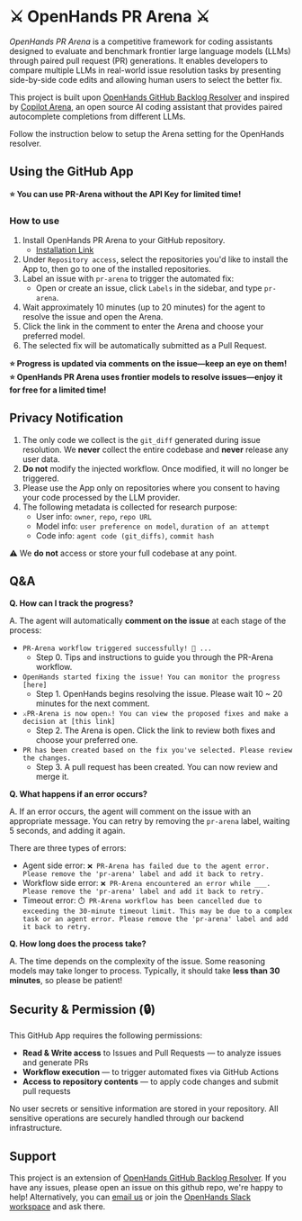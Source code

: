 # ⚔️ OpenHands PR Arena ⚔️

*OpenHands PR Arena* is a competitive framework for coding assistants designed to evaluate and benchmark frontier large language models (LLMs) through paired pull request (PR) generations. It enables developers to compare multiple LLMs in real-world issue resolution tasks by presenting side-by-side code edits and allowing human users to select the better fix.

This project is built upon [OpenHands GitHub Backlog Resolver](https://github.com/All-Hands-AI/OpenHands/tree/main/openhands/resolver) and inspired by [Copilot Arena](https://github.com/lmarena/copilot-arena), an open source AI coding assistant that provides paired autocomplete completions from different LLMs.

Follow the instruction below to setup the Arena setting for the OpenHands resolver.

## Using the GitHub App

**⭐️ You can use PR-Arena without the API Key for limited time!**

### How to use
1. Install OpenHands PR Arena to your GitHub repository.
    - [Installation Link](https://github.com/apps/openhands-pr-arena/installations/new)
2. Under `Repository access`, select the repositories you'd like to install the App to, then go to one of the installed repositories.
3. Label an issue with `pr-arena` to trigger the automated fix:
    - Open or create an issue, click `Labels` in the sidebar, and type `pr-arena`.
4. Wait approximately 10 minutes (up to 20 minutes) for the agent to resolve the issue and open the Arena.
5. Click the link in the comment to enter the Arena and choose your preferred model.
6. The selected fix will be automatically submitted as a Pull Request.

**⭐️ Progress is updated via comments on the issue—keep an eye on them!**
**⭐️ OpenHands PR Arena uses frontier models to resolve issues—enjoy it for free for a limited time!**

## Privacy Notification
1. The only code we collect is the `git_diff` generated during issue resolution. We **never** collect the entire codebase and **never** release any user data.
2. **Do not** modify the injected workflow. Once modified, it will no longer be triggered.
3. Please use the App only on repositories where you consent to having your code processed by the LLM provider.
4. The following metadata is collected for research purpose:
    - User info: `owner`, `repo`, `repo URL`
    - Model info: `user preference on model`, `duration of an attempt`
    - Code info: `agent code (git_diffs)`, `commit hash` 

⚠️ We **do not** access or store your full codebase at any point.

##  Q&A
**Q. How can I track the progress?**

A. The agent will automatically **comment on the issue** at each stage of the process:
  - `PR-Arena workflow triggered successfully! 🎉 ...`
    - Step 0. Tips and instructions to guide you through the PR-Arena workflow.
  - `OpenHands started fixing the issue! You can monitor the progress [here]`
    - Step 1. OpenHands begins resolving the issue. Please wait 10 ~ 20 minutes for the next comment.
  - `⚔️PR-Arena is now open⚔️! You can view the proposed fixes and make a decision at [this link]`
    - Step 2. The Arena is open. Click the link to review both fixes and choose your preferred one.
  - `PR has been created based on the fix you've selected. Please review the changes.`
    - Step 3. A pull request has been created. You can now review and merge it.

**Q. What happens if an error occurs?**

A. If an error occurs, the agent will comment on the issue with an appropriate message. You can retry by removing the `pr-arena` label, waiting 5 seconds, and adding it again.

There are three types of errors:
  - Agent side error:
  `❌ PR-Arena has failed due to the agent error. Please remove the 'pr-arena' label and add it back to retry.`
  - Workflow side error:
  `❌ PR-Arena encountered an error while ___. Please remove the 'pr-arena' label and add it back to retry.`
  - Timeout error:
  `⏱️ PR-Arena workflow has been cancelled due to exceeding the 30-minute timeout limit. This may be due to a complex task or an agent error. Please remove the 'pr-arena' label and add it back to retry.`

**Q. How long does the process take?**

A. The time depends on the complexity of the issue. Some reasoning models may take longer to process. Typically, it should take **less than 30 minutes**, so please be patient!

## Security & Permission (🔒)
This GitHub App requires the following permissions:
- **Read & Write access** to Issues and Pull Requests — to analyze issues and generate PRs
- **Workflow execution** — to trigger automated fixes via GitHub Actions
- **Access to repository contents** — to apply code changes and submit pull requests

No user secrets or sensitive information are stored in your repository. All sensitive operations are securely handled through our backend infrastructure.

## Support

This project is an extension of [OpenHands GitHub Backlog Resolver](https://github.com/All-Hands-AI/OpenHands/tree/main/openhands/resolver). If you have any issues, please open an issue on this github repo, we're happy to help!
Alternatively, you can [email us](mailto:jiseungh@andrew.cmu.edu) or join the [OpenHands Slack workspace](https://join.slack.com/t/opendevin/shared_invite/zt-2oikve2hu-UDxHeo8nsE69y6T7yFX_BA) and ask there.

<!-- ---

## Using the GitHub Actions Workflow

This repository includes a GitHub Actions workflow that can automatically attempt to generate a pair of pull requests for individual issues labeled with 'pr-arena'. Follow the steps to use this workflow in your own repository:

1. Prepare a github personal access token. You can:
    1. [Contact us](mailto:contact@all-hands.dev) and we will set up a token for the [openhands-agent](https://github.com/openhands-agent) account (if you want to make it clear which commits came from the agent.
    2. Choose your own github user that will make the commits to the repo, [and create a personal access token](https://github.com/settings/tokens?type=beta) with read/write scope for "contents", "issues", "pull requests", and "workflows" on the desired repos.

2. Create an API key for the LLMs you will be setting up for the Arena setting. We usually use a single API key which can access the LLM Router.

3. Copy the `.github/workflows/openhands-resolver.yml` file to your repository's `.github/workflows/` directory.

4. Enable read/write workflows for the repository by going to `Settings -> Actions -> General -> Workflow permissions` and selecting "Read and write permissions" and click "Allow Github Actions to create and approve pull requests".

5. Set up the following [GitHub secrets](https://docs.github.com/en/actions/security-for-github-actions/security-guides/using-secrets-in-github-actions) in your repository, or across your entire org if you want to only set ths once and use the resolver in multiple repositories:
   - `PAT_USERNAME`: The github username that you used to create the personal access token.
   - `PAT_TOKEN`: The personal access token for github.
   - `LLM_MODELS`: The comma seperated LLM models to use (i.e. litellm_proxy/neulab/claude-3-5-sonnet-20240620, litellm_proxy/neulab/gpt-4o-2024-05-13, litellm_proxy/neulab/gpt-4o-2024-08-06, litellm_proxy/neulab/gpt-4o-mini-2024-07-18, litellm_proxy/neulab/meta-llama/Meta-Llama-3.1-8B-Instruct-Turbo, litellm_proxy/neulab/Qwen/Qwen2-72B-Instruct, litellm_proxy/neulab/meta-llama/Meta-Llama-3.1-70B-Instruct-Turbo, litellm_proxy/neulab/NousResearch/Hermes-3-Llama-3.1-405B-Turbo, litellm_proxy/neulab/gemini/gemini-1.5-flash, litellm_proxy/neulab/gemini/gemini-1.5-pro, litellm_proxy/neulab/o1-preview, litellm_proxy/neulab/o1-mini, litellm_proxy/neulab/meta-llama/Meta-Llama-3.1-405B-Instruct, litellm_proxy/neulab/meta-llama/Meta-Llama-3.1-70B-Instruct, litellm_proxy/neulab/meta-llama/Meta-Llama-3.1-8B-Instruct, litellm_proxy/neulab/meta-llama/Llama-3.2-90B-Vision-Instruct-Turbo, litellm_proxy/neulab/meta-llama/Llama-3.2-11B-Vision-Instruct-Turbo, litellm_proxy/neulab/deepseek-chat)
   - `LLM_API_KEY`: Your API key to access the LLM Router for the LLM service
   - `LLM_BASE_URL`: The base URL for the LLM API (i.e. https://llm-proxy.app.all-hands.dev)
   - `FIREBASE_CONFIG`: (Only for the prototype) An environment variable containing the Firebase configuration details (e.g., API key, project ID, etc.).


6. To trigger the workflow, add the 'pr-arena' label to any issue you want the AI to attempt to resolve in an Arena setting.

The workflow will:

- Randomly select two LLMs among given `LLM_MODELS` to  attempt to resolve the issue, using the OpenHands resolver and the selected models respectively.
- Create and display two `git_patch`s that corresponds to each of the attempts. (Wait until the GitHub action comments on issue with the webpage URL for you arena!)
- When the user selects one of them, it automatically creates a Pull Request based on the selected model.
- Comment on the issue with the results.

## Troubleshooting

This project is an extension of [OpenHands GitHub Backlog Resolver](https://github.com/All-Hands-AI/OpenHands/tree/main/openhands/resolver). If you have any issues, please open an issue on this github repo, we're happy to help!
Alternatively, you can [email us](mailto:contact@all-hands.dev) or join the [OpenHands Slack workspace](https://join.slack.com/t/opendevin/shared_invite/zt-2oikve2hu-UDxHeo8nsE69y6T7yFX_BA) and ask there.
 -->